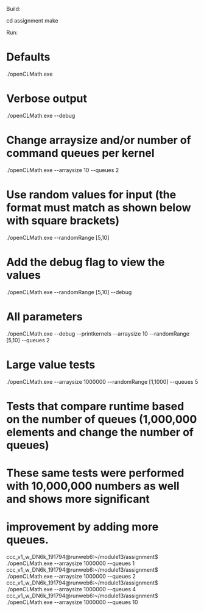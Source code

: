 Build:

cd assignment
make

Run:
# Defaults
./openCLMath.exe

# Verbose output
./openCLMath.exe --debug

# Change arraysize and/or number of command queues per kernel
./openCLMath.exe --arraysize 10 --queues 2

# Use random values for input (the format must match as shown below with square brackets)
./openCLMath.exe --randomRange [5,10]
# Add the debug flag to view the values
./openCLMath.exe --randomRange [5,10] --debug

# All parameters
./openCLMath.exe --debug --printkernels --arraysize 10 --randomRange [5,10] --queues 2

# Large value tests
./openCLMath.exe --arraysize 1000000 --randomRange [1,1000] --queues 5

# Tests that compare runtime based on the number of queues (1,000,000 elements and change the number of queues)
# These same tests were performed with 10,000,000 numbers as well and shows more significant
# improvement by adding more queues.
ccc_v1_w_DN6k_191794@runweb6:~/module13/assignment$ ./openCLMath.exe --arraysize 1000000 --queues 1
ccc_v1_w_DN6k_191794@runweb6:~/module13/assignment$ ./openCLMath.exe --arraysize 1000000 --queues 2
ccc_v1_w_DN6k_191794@runweb6:~/module13/assignment$ ./openCLMath.exe --arraysize 1000000 --queues 4
ccc_v1_w_DN6k_191794@runweb6:~/module13/assignment$ ./openCLMath.exe --arraysize 1000000 --queues 10
